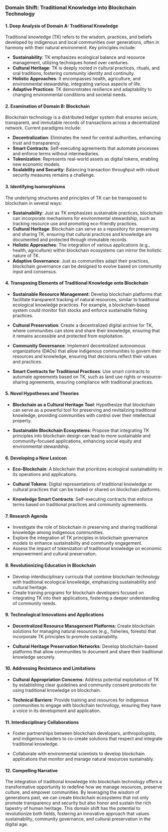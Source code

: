 ### Domain Shift: Traditional Knowledge into Blockchain Technology

#### 1. Deep Analysis of Domain A: Traditional Knowledge
Traditional knowledge (TK) refers to the wisdom, practices, and beliefs developed by indigenous and local communities over generations, often in harmony with their natural environment. Key principles include:

- **Sustainability**: TK emphasizes ecological balance and resource management, utilizing techniques honed over centuries.
- **Cultural Heritage**: TK is deeply rooted in cultural practices, rituals, and oral traditions, fostering community identity and continuity.
- **Holistic Approaches**: It encompasses health, agriculture, and environmental stewardship, integrating various aspects of life.
- **Adaptive Practices**: TK demonstrates resilience and adaptability to changing environmental conditions and societal needs.

#### 2. Examination of Domain B: Blockchain
Blockchain technology is a distributed ledger system that ensures secure, transparent, and immutable records of transactions across a decentralized network. Current paradigms include:

- **Decentralization**: Eliminates the need for central authorities, enhancing trust and transparency.
- **Smart Contracts**: Self-executing agreements that automate processes and enforce terms without intermediaries.
- **Tokenization**: Represents real-world assets as digital tokens, enabling new economic models.
- **Scalability and Security**: Balancing transaction throughput with robust security measures remains a challenge.

#### 3. Identifying Isomorphisms
The underlying structures and principles of TK can be transposed to blockchain in several ways:

- **Sustainability**: Just as TK emphasizes sustainable practices, blockchain can incorporate mechanisms for environmental stewardship, such as tracking resource use and promoting eco-friendly practices.
- **Cultural Heritage**: Blockchain can serve as a repository for preserving and sharing TK, ensuring that cultural practices and knowledge are documented and protected through immutable records.
- **Holistic Approaches**: The integration of various applications (e.g., health, agriculture) within blockchain ecosystems can mirror the holistic nature of TK.
- **Adaptive Governance**: Just as communities adapt their practices, blockchain governance can be designed to evolve based on community input and consensus.

#### 4. Transposing Elements of Traditional Knowledge onto Blockchain
- **Sustainable Resource Management**: Develop blockchain platforms that facilitate transparent tracking of natural resources, similar to traditional ecological knowledge practices. For example, a blockchain-based system could monitor fish stocks and enforce sustainable fishing practices.
  
- **Cultural Preservation**: Create a decentralized digital archive for TK, where communities can store and share their knowledge, ensuring that it remains accessible and protected from exploitation.

- **Community Governance**: Implement decentralized autonomous organizations (DAOs) that allow indigenous communities to govern their resources and knowledge, ensuring that decisions reflect their values and practices.

- **Smart Contracts for Traditional Practices**: Use smart contracts to automate agreements based on TK, such as land use rights or resource-sharing agreements, ensuring compliance with traditional practices.

#### 5. Novel Hypotheses and Theories
- **Blockchain as a Cultural Heritage Tool**: Hypothesize that blockchain can serve as a powerful tool for preserving and revitalizing traditional knowledge, providing communities with control over their intellectual property.
  
- **Sustainable Blockchain Ecosystems**: Propose that integrating TK principles into blockchain design can lead to more sustainable and community-focused applications, enhancing social equity and environmental stewardship.

#### 6. Developing a New Lexicon
- **Eco-Blockchain**: A blockchain that prioritizes ecological sustainability in its operations and applications.
  
- **Cultural Tokens**: Digital representations of traditional knowledge or cultural practices that can be traded or shared on blockchain platforms.

- **Knowledge Smart Contracts**: Self-executing contracts that enforce terms based on traditional practices and community agreements.

#### 7. Research Agenda
- Investigate the role of blockchain in preserving and sharing traditional knowledge among indigenous communities.
- Explore the integration of TK principles in blockchain governance models to enhance sustainability and community engagement.
- Assess the impact of tokenization of traditional knowledge on economic empowerment and cultural preservation.

#### 8. Revolutionizing Education in Blockchain
- Develop interdisciplinary curricula that combine blockchain technology with traditional ecological knowledge, emphasizing sustainability and cultural heritage.
- Create training programs for blockchain developers focused on integrating TK into their applications, fostering a deeper understanding of community needs.

#### 9. Technological Innovations and Applications
- **Decentralized Resource Management Platforms**: Create blockchain solutions for managing natural resources (e.g., fisheries, forests) that incorporate TK principles to promote sustainability.
  
- **Cultural Heritage Preservation Networks**: Develop blockchain-based platforms that allow communities to document and share their traditional knowledge securely.

#### 10. Addressing Resistance and Limitations
- **Cultural Appropriation Concerns**: Address potential exploitation of TK by establishing clear guidelines and community consent protocols for using traditional knowledge on blockchain.
  
- **Technical Barriers**: Provide training and resources for indigenous communities to engage with blockchain technology, ensuring they have a voice in its development and application.

#### 11. Interdisciplinary Collaborations
- Foster partnerships between blockchain developers, anthropologists, and indigenous leaders to co-create solutions that respect and integrate traditional knowledge.
  
- Collaborate with environmental scientists to develop blockchain applications that monitor and manage natural resources sustainably.

#### 12. Compelling Narrative
The integration of traditional knowledge into blockchain technology offers a transformative opportunity to redefine how we manage resources, preserve culture, and empower communities. By leveraging the wisdom of generations past, we can create blockchain ecosystems that not only promote transparency and security but also honor and sustain the rich tapestry of human heritage. This domain shift has the potential to revolutionize both fields, fostering an innovative approach that values sustainability, community governance, and cultural preservation in the digital age.